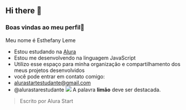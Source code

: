 ## Hi there 👋

### Boas vindas ao meu perfil💙

Meu nome é Esthefany Leme

- Estou estudando na [Alura](https://www.alura.com.br)
- Estou me desenvolvendo na linguagem JavaScript
- Utilizo esse espaço para minha organização e compartilhamento dos meus projetos desenvolvidos
- você pode entrar em contato comigo:
- alurastartestudante@gmail.com
- @alurastarestudante
![](link)
A palavra **limão** deve ser destacada.
> Escrito por Alura Start
